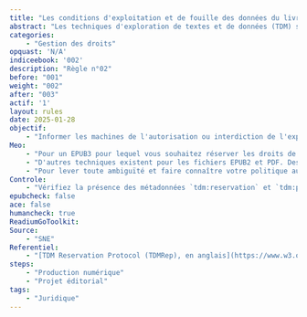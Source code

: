```yaml
---
title: "Les conditions d'exploitation et de fouille des données du livre sont indiquées" 
abstract: "Les techniques d'exploration de textes et de données (TDM) sont  utilisées par des entités privées et publiques pour analyser de grandes quantités de données, y compris des contenus protégés par le droit d'auteur comme les livres numériques. L'utilisation de ces techniques peut être soumise à différentes conditions juridiques, et leur exploitation en masse nécessite de pouvoir identifier rapidement les oeuvres pour lesquelles les techniques de TDM ne sont pas autorisées par les ayants droits."
categories: 
    - "Gestion des droits"
opquast: 'N/A'
indiceebook: '002'
description: "Règle n°02"
before: "001"
weight: "002"
after: "003"
actif: '1'
layout: rules
date: 2025-01-28
objectif: 
    - "Informer les machines de l'autorisation ou interdiction de l'exploitation des données du livre par des techniques de TDM"
Meo: 
    - "Pour un EPUB3 pour lequel vous souhaitez réserver les droits de TDM, ajouter au fichier OPF la métadonnée `tdm:reservation`. Si vous disposez d'une licence qui peut-être consultée, vous pouvez en donner l'adresse avec la métadonnée `tdm:policy`. "
    - "D'autres techniques existent pour les fichiers EPUB2 et PDF. Des exemples de mise en oeuvre sont disponibles sur la recommandation [TDM Reservation Protocol (TDMRep), en anglais](https://www.w3.org/community/reports/tdmrep/CG-FINAL-tdmrep-20240510/)"
    - "Pour lever toute ambiguïté et faire connaître votre politique aux humains autant qu'aux machines, il est conseillé d'ajouter une mention écrite de votre politique en matière de TDM à la page de copyright"
Controle: 
    - "Vérifiez la présence des métadonnées `tdm:reservation` et `tdm:policy` ainsi que la mention sur la page de copyright."
epubcheck: false
ace: false
humancheck: true
ReadiumGoToolkit: 
Source: 
    - "SNE"
Referentiel: 
    - "[TDM Reservation Protocol (TDMRep), en anglais](https://www.w3.org/community/reports/tdmrep/CG-FINAL-tdmrep-20240510/)"
steps: 
    - "Production numérique"
    - "Projet éditorial"
tags: 
    - "Juridique"
---
```

